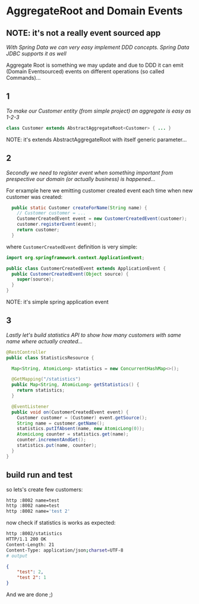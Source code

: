 # AggregateRoot and Domain Events

## NOTE: it's not a really event sourced app

_With Spring Data we can very easy implement DDD concepts. Spring Data JDBC supports it as well_

Aggregate Root is something we may update and due to DDD it can emit (Domain Eventsourced) events on different operations (so called Commands)...

## 1

_To make our Customer entity (from simple project) an aggregate is easy as 1-2-3_

```java
class Customer extends AbstractAggregateRoot<Customer> { ... }
```

NOTE: it's extends AbstractAggregateRoot with itself generic parameter...

## 2

_Secondly we need to register event when something important from prespective our domain (or actually business) is happened..._

For erxample here we emitting customer created event each time when new customer was created:

```java
  public static Customer createForName(String name) {
    // Customer customer = ...
    CustomerCreatedEvent event = new CustomerCreatedEvent(customer);
    customer.registerEvent(event);
    return customer;
  }
```

where `CustomerCreatedEvent` definition is very simple:

```java
import org.springframework.context.ApplicationEvent;

public class CustomerCreatedEvent extends ApplicationEvent {
  public CustomerCreatedEvent(Object source) {
    super(source);
  }
}
```

NOTE: it's simple spring application event

## 3

_Lastly let's build statistics API to show how many customers with same name where actually created..._

```java
@RestController
public class StatisticsResource {

  Map<String, AtomicLong> statistics = new ConcurrentHashMap<>();

  @GetMapping("/statistics")
  public Map<String, AtomicLong> getStatistics() {
    return statistics;
  }

  @EventListener
  public void on(CustomerCreatedEvent event) {
    Customer customer = (Customer) event.getSource();
    String name = customer.getName();
    statistics.putIfAbsent(name, new AtomicLong(0));
    AtomicLong counter = statistics.get(name);
    counter.incrementAndGet();
    statistics.put(name, counter);
  }
}
```

## build run and test

so lets's create few customers:

```bash
http :8002 name=test
http :8002 name=test
http :8002 name='test 2'
```

now check if statistics is works as expected:

```bash
http :8002/statistics
HTTP/1.1 200 OK
Content-Length: 21
Content-Type: application/json;charset=UTF-8
# output
```

```json
{
    "test": 2,
    "test 2": 1
}
```

And we are done ;)
